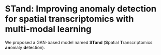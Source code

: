# STand: Improving anomaly detection for spatial transcriptomics with multi-modal learning
We proposed a GAN-based model named <b>STand</b> (<b>S</b>patial <b>T</b>ranscriptomics <b>an</b>omaly <b>d</b>etection).
